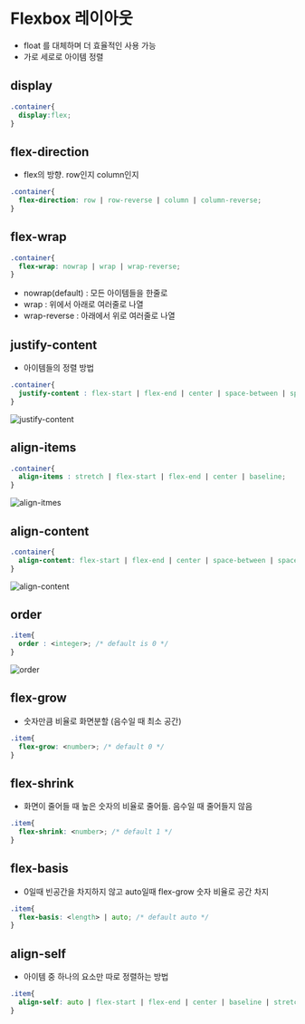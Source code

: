 # Flexbox 레이아웃
- float 를 대체하며 더 효율적인 사용 가능
- 가로 세로로 아이템 정렬

## display
```css
.container{
  display:flex;
}
```
## flex-direction
- flex의 방향. row인지 column인지
```css
.container{
  flex-direction: row | row-reverse | column | column-reverse;
}
```

## flex-wrap
```css
.container{
  flex-wrap: nowrap | wrap | wrap-reverse;
}
```
- nowrap(default) : 모든 아이템들을 한줄로
- wrap : 위에서 아래로 여러줄로 나열
- wrap-reverse : 아래에서 위로 여러줄로 나열

## justify-content
- 아이템들의 정렬 방법
```css
.container{
  justify-content : flex-start | flex-end | center | space-between | space-around | space-evenly;
}
```
![justify-content](https://user-images.githubusercontent.com/66901172/93212127-24599c00-f79d-11ea-9908-a907aea9457e.JPG)

## align-items
```css
.container{
  align-items : stretch | flex-start | flex-end | center | baseline;
}
```
![align-itmes](https://user-images.githubusercontent.com/66901172/93212388-80bcbb80-f79d-11ea-838c-eecf222ee992.JPG)

## align-content
```css
.container{
  align-content: flex-start | flex-end | center | space-between | space-around | stretch;
}
```
![align-content](https://user-images.githubusercontent.com/66901172/93212137-258ac900-f79d-11ea-82ea-b8f50ad04bf2.JPG)

## order
```css
.item{
  order : <integer>; /* default is 0 */
}
```
![order](https://user-images.githubusercontent.com/66901172/93212138-26235f80-f79d-11ea-99a4-a336588613f4.JPG)


## flex-grow
- 숫자만큼 비율로 화면분할 (음수일 때 최소 공간)
```css
.item{
  flex-grow: <number>; /* default 0 */
}
```

## flex-shrink
- 화면이 줄어들 때 높은 숫자의 비율로 줄어듦. 음수일 때 줄어들지 않음
```css
.item{
  flex-shrink: <number>; /* default 1 */
}
```

## flex-basis
- 0일때 빈공간을 차지하지 않고 auto일때 flex-grow 숫자 비율로 공간 차지
```css
.item{
  flex-basis: <length> | auto; /* default auto */
}
```

## align-self
- 아이템 중 하나의 요소만 따로 정렬하는 방법
```css
.item{
  align-self: auto | flex-start | flex-end | center | baseline | stretch;
}
```
